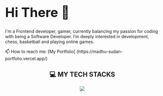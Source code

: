 <div>
  <h1 style="font-size: 3em;">Hi There 👋</h1>
</div>

<p>
  I'm a Frontend developer, gamer, currently balancing my passion for coding with being a Software Developer. I’m deeply interested in development, chess, basketball and playing online games.
<p>  📫 How to reach me: [My Portfolio] (https://madhu-sudan-portfolio.vercel.app/)</p>
</p>

<div align="center">
  <h2>💻 MY TECH STACKS</h2>
  <a href="https://skillicons.dev">
    <img src="https://skillicons.dev/icons?i=html,css,bootstrap,tailwind,materialui,js,ts,react,nextjs,redux,nodejs,express,postman,docker,git,github,npm,yarn,vite,twitter&perline=5" />
  </a>
</div>

